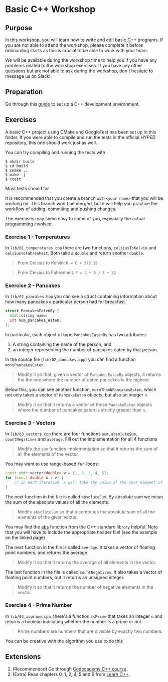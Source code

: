 # Basic C++ Workshop

## Purpose

In this workshop, you will learn how to write and edit basic C++ programs.
If you are not able to attend the workshop, please complete it before onboarding starts as this is crucial to be able to work with your team.

We will be available during the workshop time to help you if you have any problems related to the workshop exercises.
If you have any other questions but are not able to ask during the workshop, don't hesitate to message us on Slack!

## Preparation

Go through this [guide](https://github.com/Hyp-ed/hyped-2022/wiki/CPP-Getting-Started) to set up a C++ development environment.

## Exercises

A basic C++ project using CMake and GoogleTest has been set up in this folder.
If you were able to compile and run the tests in the official HYPED repository, this one should work just as well.

You can try compiling and running the tests with

```
$ mkdir build
$ cd build
$ cmake ..
$ make -j
$ ctest
```

Most tests should fail.

It is recommended that you create a branch `ws2-<your name>` that you will be working on.
This branch won't be merged, but it will help you practice the workflow of adding, commiting and pushing changes.

The exercises may seem easy to some of you, especially the actual programming involved.

### Exercise 1 - Temperatures

In `lib/01_temperatures.cpp` there are two functions, `celsiusToKelvin` and `celsiusToFahrenheit`. Both take a `double` and return another `double`.

> From Celsius to Kelvin: `K = C + 273.15`
 
> From Celsius to Fahrenheit: `F = C * 9 / 5 + 32`

### Exercise 2 - Pancakes

In `lib/02_pancakes.hpp` you can see a struct containing information about how many pancakes a particular person had for breakfast.

```cpp
struct PancakesEatenBy {
  std::string name;
  int num_pancakes_eaten;
};
```

In particular, each object of type `PancakesEatenBy` has two attributes:

1. A string containing the name of the person, and
2. an integer representing the number of pancakes eaten by that person.

In the source file (`lib/02_pancakes.cpp`) you can find a function `mostPancakesEaten`.

> Modify it so that, given a vector of `PancakesEatenBy` objects, it returns the the one where the number of eaten pancakes is the highest.

Below this, you can see another function, `moreThanNPancakesEaten`, which not only takes a vector of `PancakeEaten` objects, but also an integer `n`.

> Modify it so that it returns a vector of those `PancakeEaten` objects where the number of pancakes eaten is strictly greater than `n`.

### Exercise 3 - Vectors

In `lib/03_vectors.cpp` there are four functions `sum`, `absoluteSum`, `countNegatives` and `average`. Fill out the implementation for all 4 functions

> Modify the `sum` function implementation so that it returns the sum of all the elements of the vector.

You may want to use range-based `for`-loops:

```cpp
const std::vector<double> v = {1, 2, 3, 4, 5};
for (const double x : v) {
    // in each iteration, x will take the value of the next element of v
}
```

The next function in the file is called `absoluteSum`.
By absolute sum we mean the sum of the absolute values of all the elements.

> Modify `absoluteSum` so that it computes the absolute sum of all the elements of the given vector.

You may find the [abs](https://www.cplusplus.com/reference/cmath/abs/) function from the C++ standard library helpful.
Note that you will have to include the appropriate header file! (see the example on the linked page)

The next function in the file is called `average`. 
It takes a vector of floating point numbers, and returns the average.

> Modify it so that it returns the average of all elements in the vector.

The last function in the file is called `countNegatives`.
It also takes a vector of floating point numbers, but it returns an unsigned integer.

> Modify it so that it returns the number of negative elements in the vector.

### Exercise 4 - Prime Number

In `lib/04_isprime.cpp`, there's a function `isPrime` that takes an integer `n` and returns a boolean indicating whether the number is a prime or not.

> Prime numbers are numbers that are divisble by exactly two numbers.

You can be creative with the algorithm you use to do this

## Extensions
1. (Recommended) Go through [Codecademy C++ course](https://www.codecademy.com/learn/learn-c-plus-plus).
2. (Extra) Read chapters 0, 1, 2, 4, 5 and 6 from [Learn C++](https://www.learncpp.com/).
